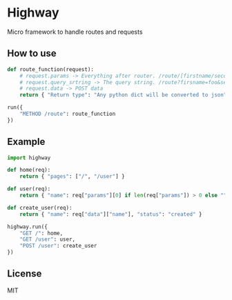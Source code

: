 # Highway
Micro framework to handle routes and requests

## How to use
```python
def route_function(request):
    # request.params -> Everything after router. /route/[firstname/secondname]
    # request.query_srtring -> The query string. /route?firsname=foo&secondname=bar
    # request.data -> POST data
    return { "Return type": "Any python dict will be converted to json" }

run({
    "METHOD /route": route_function
})
```

## Example
```python
import highway

def home(req):
    return { "pages": ["/", "/user"] }

def user(req):
    return { "name": req["params"][0] if len(req["params"]) > 0 else "" }

def create_user(req):
    return { "name": req["data"]["name"], "status": "created" }

highway.run({
    "GET /": home,
    "GET /user": user,
    "POST /user": create_user
})
```

## License
MIT
